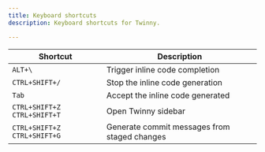 ```yaml
---
title: Keyboard shortcuts
description: Keyboard shortcuts for Twinny.

---
```


| Shortcut                    | Description                                      |
| ----------------------------| -------------------------------------------------|
| `ALT+\`                     | Trigger inline code completion                   |
| `CTRL+SHIFT+/`              | Stop the inline code generation                  | 
| `Tab`                       | Accept the inline code generated                 |
| `CTRL+SHIFT+Z CTRL+SHIFT+T` | Open Twinny sidebar                              |
| `CTRL+SHIFT+Z CTRL+SHIFT+G` | Generate commit messages from staged changes   |